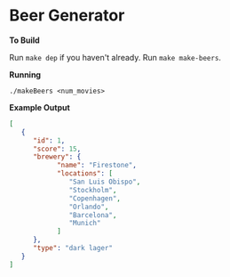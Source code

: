 # Beer Generator

__To Build__

Run `make dep` if you haven't already.
Run `make make-beers`.

__Running__

`./makeBeers <num_movies>`

__Example Output__

```json
[
   {
      "id": 1,
      "score": 15,
      "brewery": {
            "name": "Firestone",
            "locations": [
               "San Luis Obispo",
               "Stockholm",
               "Copenhagen",
               "Orlando",
               "Barcelona",
               "Munich"
            ]
      },
      "type": "dark lager"
   }
]
```

